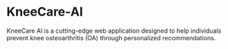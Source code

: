 # KneeCare-AI
KneeCare AI is a cutting-edge web application designed to help individuals prevent knee osteoarthritis (OA) through personalized recommendations. 
